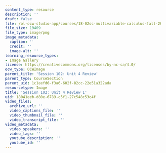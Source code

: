 ```yaml
---
content_type: resource
description: ''
draft: false
file: /ol-ocw-studio-app/courses/18-02sc-multivariable-calculus-fall-2010/18041eebd80e6789c5f127c548c53c4f_MIT18_02SC_L35Brds_7.png
file_size: 19409
file_type: image/png
image_metadata:
  caption: ''
  credit: ''
  image-alt: ''
learning_resource_types:
- Image Gallery
license: https://creativecommons.org/licenses/by-nc-sa/4.0/
ocw_type: OCWImage
parent_title: 'Session 102: Unit 4 Review'
parent_type: CourseSection
parent_uid: 1c1eefd6-f3a6-602f-82cc-22e51a322ada
resourcetype: Image
title: 'Session 102: Unit 4 Review 1'
uid: 18041eeb-d80e-6789-c5f1-27c548c53c4f
video_files:
  archive_url: ''
  video_captions_file: ''
  video_thumbnail_file: ''
  video_transcript_file: ''
video_metadata:
  video_speakers: ''
  video_tags: ''
  youtube_description: ''
  youtube_id: ''
---
```

